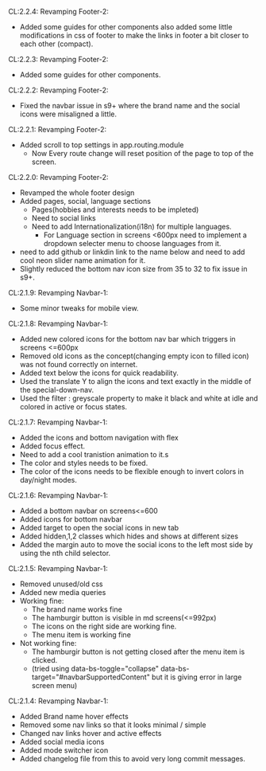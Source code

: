 CL:2.2.4: Revamping Footer-2:
  - Added some guides for other components also added some little modifications in css of footer to make the links in footer a bit closer to each other (compact).

CL:2.2.3: Revamping Footer-2:
  - Added some guides for other components.

CL:2.2.2: Revamping Footer-2:
  - Fixed the navbar issue in s9+ where the brand name and the social icons were misaligned a little.

CL:2.2.1: Revamping Footer-2: 
  - Added scroll to top settings in app.routing.module
    -  Now Every route change will reset position of the page to top of the screen.

CL:2.2.0: Revamping Footer-2:
  - Revamped the whole footer design
  - Added pages, social, language sections
    - Pages(hobbies and interests needs to be impleted)
    - Need to social links
    - Need to add Internationalization(i18n) for multiple languages.
      - For Language section in screens <600px need to implement a dropdown selecter menu to choose languages from it.
  - need to add github or linkdin link to the name below and need to add cool neon slider name animation for it.
  - Slightly reduced the bottom nav icon size from 35 to 32 to fix issue in s9+.

CL:2.1.9: Revamping Navbar-1:
  - Some minor tweaks for mobile view.

CL:2.1.8: Revamping Navbar-1:
  - Added new colored icons for the bottom nav bar which triggers in screens <=600px
  - Removed old icons as the concept(changing empty icon to filled icon) was not found correctly on internet.
  - Added text below the icons for quick readability.
  - Used the translate Y to align the icons and text exactly in the middle of the special-down-nav.
  - Used the filter : greyscale property to make it black and white at idle and colored in active or focus states.


CL:2.1.7: Revamping Navbar-1:
  - Added the icons and bottom navigation with flex
  - Added focus effect.
  - Need to add a cool tranistion animation to it.s
  - The color and styles needs to be fixed.
  - The color of the icons needs to be flexible enough to invert colors in day/night modes.


CL:2.1.6: Revamping Navbar-1:
  - Added a bottom navbar on screens<=600
  - Added icons for bottom navbar
  - Added target to open the social icons in new tab
  - Added hidden,1,2 classes which hides and shows at different sizes
  - Added the margin auto to move the social icons to the left most side by using the nth child selector. 

CL:2.1.5: Revamping Navbar-1:
  - Removed unused/old css
  - Added new media queries
  - Working fine:
    - The brand name works fine
    - The hamburgir button is visible in md screens(<=992px)
    - The icons on the right side are working fine.
    - The menu item is working fine
  - Not working fine:
    - The hamburgir button is not getting closed after the menu item is clicked.
    - (tried using data-bs-toggle="collapse" data-bs-target="#navbarSupportedContent" but it is giving error in large screen menu)

CL:2.1.4: Revamping Navbar-1:
  - Added Brand name hover effects
  - Removed some nav links so that it looks minimal / simple
  - Changed nav links hover and active effects
  - Added social media icons
  - Added mode switcher icon
  - Added changelog file from this to avoid very long commit messages.
